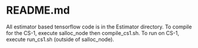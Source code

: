 # README.md
All estimator based tensorflow code is in the Estimator directory.  To compile for the CS-1, execute salloc_node then compile_cs1.sh.  To run on CS-1, execute run_cs1.sh (outside of salloc_node).

